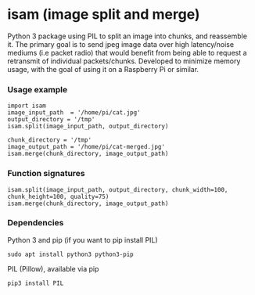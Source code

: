 # isam (image split and merge)
Python 3 package using PIL to split an image into chunks, and reassemble it. The primary goal is to send jpeg image data over high latency/noise mediums (i.e packet radio) that would benefit from being able to request a retransmit of individual packets/chunks. Developed to minimize memory usage, with the goal of using it on a Raspberry Pi or similar.

### Usage example

    import isam
    image_input_path  = '/home/pi/cat.jpg'
    output_directory = '/tmp'
    isam.split(image_input_path, output_directory)
    
    chunk_directory = '/tmp'
    image_output_path = '/home/pi/cat-merged.jpg'
    isam.merge(chunk_directory, image_output_path)

### Function signatures

    isam.split(image_input_path, output_directory, chunk_width=100, chunk_height=100, quality=75)
    isam.merge(chunk_directory, image_output_path)
    
### Dependencies

Python 3 and pip (if you want to pip install PIL)

    sudo apt install python3 python3-pip

PIL (Pillow), available via pip

    pip3 install PIL
